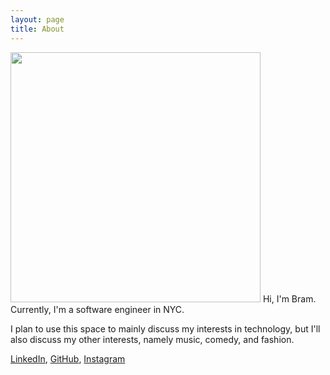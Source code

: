 ```yaml
---
layout: page
title: About
---
```


<img src="{{site.url}}/assets/about/pic_me.jpg" width="400px" height="auto">
Hi, I'm Bram. Currently, I'm a software engineer in NYC.

I plan to use this space to mainly discuss my interests in technology, but I'll also discuss my other interests, namely music, comedy, and fashion.

[LinkedIn](https://www.linkedin.com/in/brammadams), [GitHub](https://github.com/bramses), [Instagram](https://www.instagram.com/insta_bramming/)

